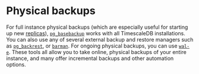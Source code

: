 # Physical backups

For full instance physical backups (which are especially useful for starting up
new [replicas][replication-tutorial]), [`pg_basebackup`][postgres-pg_basebackup]
works with all TimescaleDB installations. You can also use any of several
external backup and restore managers such as [`pg_backrest`][pg-backrest], or
[`barman`][pg-barman]. For ongoing physical backups, you can use [`wal-e`][wale]. These tools all allow you to take online, physical backups of your
entire instance, and many offer incremental backups and other automation
options.

[replication-tutorial]: /how-to-guides/replication-and-ha/replication/
[postgres-pg_basebackup]: https://www.postgresql.org/docs/current/app-pgbasebackup.html
[pg-backrest]: https://pgbackrest.org/
[pg-barman]: https://www.pgbarman.org/
[wale]: /how-to-guides/backup-and-restore/docker-and-wale/
